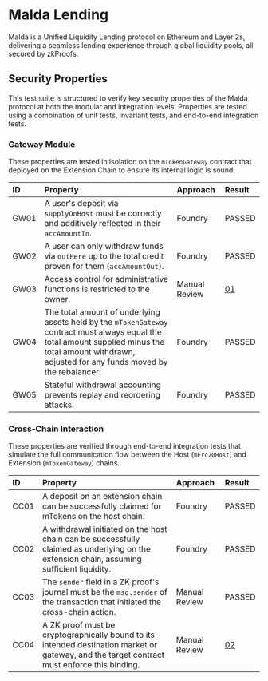 # Malda Lending

Malda is a Unified Liquidity Lending protocol on Ethereum and Layer 2s,
delivering a seamless lending experience through global liquidity pools, all
secured by zkProofs.

## Security Properties

This test suite is structured to verify key security properties of the Malda
protocol at both the modular and integration levels. Properties are tested using
a combination of unit tests, invariant tests, and end-to-end integration tests.

### Gateway Module

These properties are tested in isolation on the `mTokenGateway` contract that
deployed on the Extension Chain to ensure its internal logic is sound.

| ID   | Property                                                                                                                                                                                                 | Approach      | Result                |
| :--- | :------------------------------------------------------------------------------------------------------------------------------------------------------------------------------------------------------- | :------------ | :-------------------- |
| GW01 | A user's deposit via `supplyOnHost` must be correctly and additively reflected in their `accAmountIn`.                                                                                                   | Foundry       | PASSED                |
| GW02 | A user can only withdraw funds via `outHere` up to the total credit proven for them (`accAmountOut`).                                                                                                    | Foundry       | PASSED                |
| GW03 | Access control for administrative functions is restricted to the owner.                                                                                                                                  | Manual Review | [01](/findings/01.md) |
| GW04 | The total amount of underlying assets held by the `mTokenGateway` contract must always equal the total amount supplied minus the total amount withdrawn, adjusted for any funds moved by the rebalancer. | Foundry       | PASSED                |
| GW05 | Stateful withdrawal accounting prevents replay and reordering attacks.                                                                                                                                   | Foundry       | PASSED                |

### Cross-Chain Interaction

These properties are verified through end-to-end integration tests that simulate
the full communication flow between the Host (`mErc20Host`) and Extension
(`mTokenGateway`) chains.

| ID   | Property                                                                                                                                     | Approach      | Result                |
| :--- | :------------------------------------------------------------------------------------------------------------------------------------------- | :------------ | :-------------------- |
| CC01 | A deposit on an extension chain can be successfully claimed for mTokens on the host chain.                                                   | Foundry       | PASSED                |
| CC02 | A withdrawal initiated on the host chain can be successfully claimed as underlying on the extension chain, assuming sufficient liquidity.    | Foundry       | PASSED                |
| CC03 | The `sender` field in a ZK proof's journal must be the `msg.sender` of the transaction that initiated the cross-chain action.                | Manual Review | PASSED                |
| CC04 | A ZK proof must be cryptographically bound to its intended destination market or gateway, and the target contract must enforce this binding. | Manual Review | [02](/findings/02.md) |

